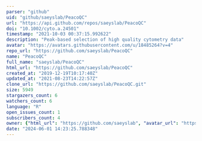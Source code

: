 ```yaml
---
parser: "github"
uid: "github/saeyslab/PeacoQC"
url: "https://api.github.com/repos/saeyslab/PeacoQC"
doi: "10.1002/cyto.a.24501"
timestamp: "2021-10-03 00:37:15.992622"
description: "Peak-based selection of high quality cytometry data"
avatar: "https://avatars.githubusercontent.com/u/18485264?v=4"
repo_url: "https://github.com/saeyslab/PeacoQC"
name: "PeacoQC"
full_name: "saeyslab/PeacoQC"
html_url: "https://github.com/saeyslab/PeacoQC"
created_at: "2019-12-19T10:17:40Z"
updated_at: "2021-08-23T14:22:57Z"
clone_url: "https://github.com/saeyslab/PeacoQC.git"
size: 5949
stargazers_count: 6
watchers_count: 6
language: "R"
open_issues_count: 1
subscribers_count: 4
owner: {"html_url": "https://github.com/saeyslab", "avatar_url": "https://avatars.githubusercontent.com/u/18485264?v=4", "login": "saeyslab", "type": "Organization"}
date: "2024-06-01 14:23:25.788348"
---
```

